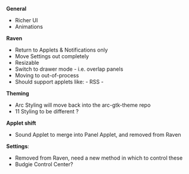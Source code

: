 
**General**

 - Richer UI
 - Animations

**Raven**

 - Return to Applets & Notifications only
 - Move Settings out completely
 - Resizable
 - Switch to drawer mode - i.e. overlap panels
 - Moving to out-of-process
 - Should support applets like:
        - RSS
        -

**Theming**

 - Arc Styling will move back into the arc-gtk-theme repo
 - 11 Styling to be different ?

**Applet shift**

 - Sound Applet to merge into Panel Applet, and removed from Raven

**Settings**:

 - Removed from Raven, need a new method in which to control these
 - Budgie Control Center? 

